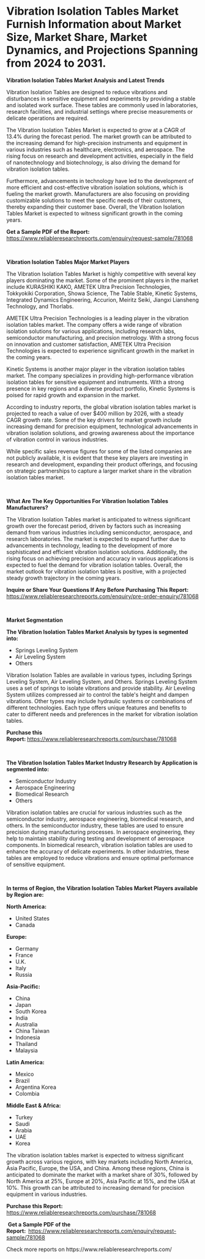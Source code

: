 <p><h1>Vibration Isolation Tables Market Furnish Information about Market Size, Market Share, Market Dynamics, and Projections Spanning from 2024 to 2031.</h1></p><p><strong>Vibration Isolation Tables Market Analysis and Latest Trends</strong></p>
<p><p>Vibration Isolation Tables are designed to reduce vibrations and disturbances in sensitive equipment and experiments by providing a stable and isolated work surface. These tables are commonly used in laboratories, research facilities, and industrial settings where precise measurements or delicate operations are required.</p><p>The Vibration Isolation Tables Market is expected to grow at a CAGR of 13.4% during the forecast period. The market growth can be attributed to the increasing demand for high-precision instruments and equipment in various industries such as healthcare, electronics, and aerospace. The rising focus on research and development activities, especially in the field of nanotechnology and biotechnology, is also driving the demand for vibration isolation tables.</p><p>Furthermore, advancements in technology have led to the development of more efficient and cost-effective vibration isolation solutions, which is fueling the market growth. Manufacturers are also focusing on providing customizable solutions to meet the specific needs of their customers, thereby expanding their customer base. Overall, the Vibration Isolation Tables Market is expected to witness significant growth in the coming years.</p></p>
<p><strong>Get a Sample PDF of the Report:&nbsp;</strong> <a href="https://www.reliableresearchreports.com/enquiry/request-sample/781068">https://www.reliableresearchreports.com/enquiry/request-sample/781068</a></p>
<p>&nbsp;</p>
<p><strong>Vibration Isolation Tables Major Market Players</strong></p>
<p><p>The Vibration Isolation Tables Market is highly competitive with several key players dominating the market. Some of the prominent players in the market include KURASHIKI KAKO, AMETEK Ultra Precision Technologies, Tokkyokiki Corporation, Showa Science, The Table Stable, Kinetic Systems, Integrated Dynamics Engineering, Accurion, Meiritz Seiki, Jiangxi Liansheng Technology, and Thorlabs.</p><p>AMETEK Ultra Precision Technologies is a leading player in the vibration isolation tables market. The company offers a wide range of vibration isolation solutions for various applications, including research labs, semiconductor manufacturing, and precision metrology. With a strong focus on innovation and customer satisfaction, AMETEK Ultra Precision Technologies is expected to experience significant growth in the market in the coming years.</p><p>Kinetic Systems is another major player in the vibration isolation tables market. The company specializes in providing high-performance vibration isolation tables for sensitive equipment and instruments. With a strong presence in key regions and a diverse product portfolio, Kinetic Systems is poised for rapid growth and expansion in the market.</p><p>According to industry reports, the global vibration isolation tables market is projected to reach a value of over $400 million by 2026, with a steady CAGR growth rate. Some of the key drivers for market growth include increasing demand for precision equipment, technological advancements in vibration isolation solutions, and growing awareness about the importance of vibration control in various industries.</p><p>While specific sales revenue figures for some of the listed companies are not publicly available, it is evident that these key players are investing in research and development, expanding their product offerings, and focusing on strategic partnerships to capture a larger market share in the vibration isolation tables market.</p></p>
<p>&nbsp;</p>
<p><strong>What Are The Key Opportunities For Vibration Isolation Tables Manufacturers?</strong></p>
<p><p>The Vibration Isolation Tables market is anticipated to witness significant growth over the forecast period, driven by factors such as increasing demand from various industries including semiconductor, aerospace, and research laboratories. The market is expected to expand further due to advancements in technology, leading to the development of more sophisticated and efficient vibration isolation solutions. Additionally, the rising focus on achieving precision and accuracy in various applications is expected to fuel the demand for vibration isolation tables. Overall, the market outlook for vibration isolation tables is positive, with a projected steady growth trajectory in the coming years.</p></p>
<p><strong>Inquire or Share Your Questions If Any Before Purchasing This Report:</strong> <a href="https://www.reliableresearchreports.com/enquiry/pre-order-enquiry/781068">https://www.reliableresearchreports.com/enquiry/pre-order-enquiry/781068</a></p>
<p>&nbsp;</p>
<p><strong>Market Segmentation</strong></p>
<p><strong>The Vibration Isolation Tables Market Analysis by types is segmented into:</strong></p>
<p><ul><li>Springs Leveling System</li><li>Air Leveling System</li><li>Others</li></ul></p>
<p><p>Vibration Isolation Tables are available in various types, including Springs Leveling System, Air Leveling System, and Others. Springs Leveling System uses a set of springs to isolate vibrations and provide stability. Air Leveling System utilizes compressed air to control the table's height and dampen vibrations. Other types may include hydraulic systems or combinations of different technologies. Each type offers unique features and benefits to cater to different needs and preferences in the market for vibration isolation tables.</p></p>
<p><strong>Purchase this Report:&nbsp;</strong><a href="https://www.reliableresearchreports.com/purchase/781068">https://www.reliableresearchreports.com/purchase/781068</a></p>
<p>&nbsp;</p>
<p><strong>The Vibration Isolation Tables Market Industry Research by Application is segmented into:</strong></p>
<p><ul><li>Semiconductor Industry</li><li>Aerospace Engineering</li><li>Biomedical Research</li><li>Others</li></ul></p>
<p><p>Vibration isolation tables are crucial for various industries such as the semiconductor industry, aerospace engineering, biomedical research, and others. In the semiconductor industry, these tables are used to ensure precision during manufacturing processes. In aerospace engineering, they help to maintain stability during testing and development of aerospace components. In biomedical research, vibration isolation tables are used to enhance the accuracy of delicate experiments. In other industries, these tables are employed to reduce vibrations and ensure optimal performance of sensitive equipment.</p></p>
<p>&nbsp;</p>
<p><strong>In terms of Region, the Vibration Isolation Tables Market Players available by Region are:</strong></p>
<p>
    <p> <strong> North America: </strong>
        <ul>
            <li>United States</li>
            <li>Canada</li>
        </ul>
        </p> 
    <p> <strong> Europe: </strong>
        <ul>
            <li>Germany</li>
            <li>France</li>
            <li>U.K.</li>
            <li>Italy</li>
            <li>Russia</li>
        </ul>
        </p> 
    <p> <strong> Asia-Pacific: </strong>
        <ul>
            <li>China</li>
            <li>Japan</li>
            <li>South Korea</li>
            <li>India</li>
            <li>Australia</li>
            <li>China Taiwan</li>
            <li>Indonesia</li>
            <li>Thailand</li>
            <li>Malaysia</li>
        </ul>
        </p> 
    <p> <strong> Latin America: </strong>
        <ul>
            <li>Mexico</li>
            <li>Brazil</li>
            <li>Argentina Korea</li>
            <li>Colombia</li>
        </ul>
        </p> 
    <p> <strong> Middle East & Africa: </strong>
        <ul>
            <li>Turkey</li>
            <li>Saudi</li>
            <li>Arabia</li>
            <li>UAE</li>
            <li>Korea</li>
        </ul>
    </p>
    </p>
<p><p>The vibration isolation tables market is expected to witness significant growth across various regions, with key markets including North America, Asia Pacific, Europe, the USA, and China. Among these regions, China is anticipated to dominate the market with a market share of 30%, followed by North America at 25%, Europe at 20%, Asia Pacific at 15%, and the USA at 10%. This growth can be attributed to increasing demand for precision equipment in various industries.</p></p>
<p><strong>Purchase this Report: </strong><a href="https://www.reliableresearchreports.com/purchase/781068">https://www.reliableresearchreports.com/purchase/781068</a></p>
<p>&nbsp;<strong>Get a Sample PDF of the Report:&nbsp;&nbsp;</strong><a href="https://www.reliableresearchreports.com/enquiry/request-sample/781068">https://www.reliableresearchreports.com/enquiry/request-sample/781068</a></p>
<p><strong></strong></p>
<p>Check more reports on https://www.reliableresearchreports.com/</p>